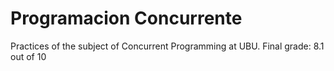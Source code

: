 # Programacion Concurrente
Practices of the subject of Concurrent Programming at UBU.
Final grade: 8.1 out of 10
